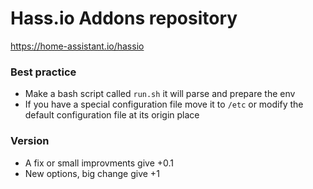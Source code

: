 # Hass.io Addons repository

https://home-assistant.io/hassio

### Best practice
- Make a bash script called `run.sh` it will parse and prepare the env
- If you have a special configuration file move it to `/etc` or modify the default configuration file at its origin place

### Version
- A fix or small improvments give +0.1
- New options, big change give +1
